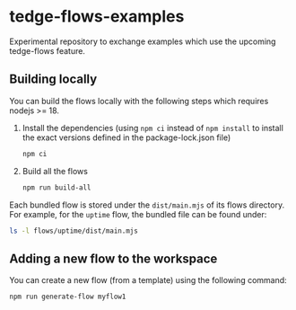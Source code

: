 # tedge-flows-examples

Experimental repository to exchange examples which use the upcoming tedge-flows feature.

## Building locally

You can build the flows locally with the following steps which requires nodejs >= 18.

1. Install the dependencies (using `npm ci` instead of `npm install` to install the exact versions defined in the package-lock.json file)

   ```sh
   npm ci
   ```

2. Build all the flows

   ```sh
   npm run build-all
   ```

Each bundled flow is stored under the `dist/main.mjs` of its flows directory. For example, for the `uptime` flow, the bundled file can be found under:

```sh
ls -l flows/uptime/dist/main.mjs
```

## Adding a new flow to the workspace

You can create a new flow (from a template) using the following command:

```sh
npm run generate-flow myflow1
```
